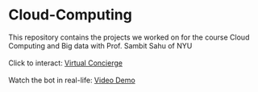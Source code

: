 # Cloud-Computing
This repository contains the projects we worked on for the course Cloud Computing and Big data with Prof. Sambit Sahu of NYU
<br><br>
Click to interact: <a href="http://ccbd-hw1.s3-website-us-east-1.amazonaws.com">Virtual Concierge</a>
<br><br>
Watch the bot in real-life: <a href="">Video Demo</a>
